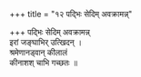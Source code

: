 +++
title = "१२ पद्भिः सेदिम् अवक्रामन्न्"

+++
पद्भिः सेदिम् अवक्रामन्न्  
इरां जङ्घाभिर् उत्खिदन् ।  
श्रमेणानड्वान् कीलालं  
कीनाशश् चाभि गच्छतः ॥